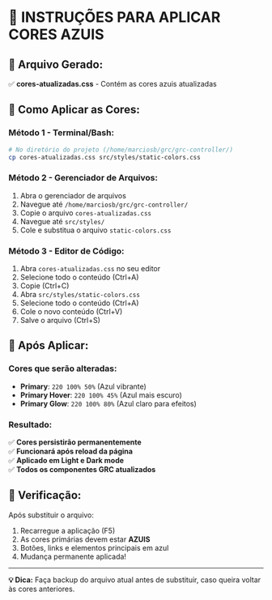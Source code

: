 # 🎨 INSTRUÇÕES PARA APLICAR CORES AZUIS

## 📁 Arquivo Gerado:
✅ **cores-atualizadas.css** - Contém as cores azuis atualizadas

## 🔄 Como Aplicar as Cores:

### **Método 1 - Terminal/Bash:**
```bash
# No diretório do projeto (/home/marciosb/grc/grc-controller/)
cp cores-atualizadas.css src/styles/static-colors.css
```

### **Método 2 - Gerenciador de Arquivos:**
1. Abra o gerenciador de arquivos
2. Navegue até `/home/marciosb/grc/grc-controller/`
3. Copie o arquivo `cores-atualizadas.css`
4. Navegue até `src/styles/`
5. Cole e substitua o arquivo `static-colors.css`

### **Método 3 - Editor de Código:**
1. Abra `cores-atualizadas.css` no seu editor
2. Selecione todo o conteúdo (Ctrl+A)
3. Copie (Ctrl+C)
4. Abra `src/styles/static-colors.css`
5. Selecione todo o conteúdo (Ctrl+A)
6. Cole o novo conteúdo (Ctrl+V)
7. Salve o arquivo (Ctrl+S)

## 🎯 Após Aplicar:

### **Cores que serão alteradas:**
- **Primary**: `220 100% 50%` (Azul vibrante)
- **Primary Hover**: `220 100% 45%` (Azul mais escuro)
- **Primary Glow**: `220 100% 80%` (Azul claro para efeitos)

### **Resultado:**
✅ **Cores persistirão permanentemente**  
✅ **Funcionará após reload da página**  
✅ **Aplicado em Light e Dark mode**  
✅ **Todos os componentes GRC atualizados**

## 🚀 Verificação:
Após substituir o arquivo:
1. Recarregue a aplicação (F5)
2. As cores primárias devem estar **AZUIS**
3. Botões, links e elementos principais em azul
4. Mudança permanente aplicada!

---
**💡 Dica:** Faça backup do arquivo atual antes de substituir, caso queira voltar às cores anteriores.